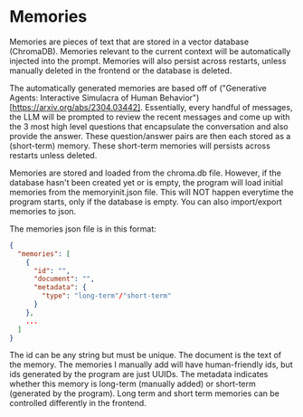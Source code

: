 # Memories

Memories are pieces of text that are stored in a vector database (ChromaDB). Memories relevant to the current context
will be automatically injected into the prompt. Memories will also persist across restarts, unless manually deleted in
the frontend or the database is deleted.

The automatically generated memories are based off of 
("Generative Agents: Interactive Simulacra of Human Behavior")[https://arxiv.org/abs/2304.03442]. Essentially, 
every handful of messages, the LLM will be prompted to review the recent messages and come up with the 3 most high level
questions that encapsulate the conversation and also provide the answer. These question/answer pairs are then each
stored as a (short-term) memory. These short-term memories will persists across restarts unless deleted.

Memories are stored and loaded from the chroma.db file. However, if the database hasn't been created yet or is empty,
the program will load initial memories from the memoryinit.json file. This will NOT happen everytime the program starts, only
if the database is empty. You can also import/export memories to json.

The memories json file is in this format:

```json
{
  "memories": [
    {
      "id": "",
      "document": "",
      "metadata": {
        "type": "long-term"/"short-term"
      }
    },
    ...
  ]
}
```

The id can be any string but must be unique. The document is the text of the memory. The memories I manually add will
have human-friendly ids, but ids generated by the program are just UUIDs. The metadata indicates whether this memory is
long-term (manually added) or short-term (generated by the program). Long term and short term memories can be
controlled differently in the frontend.